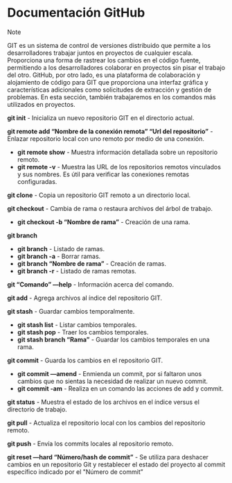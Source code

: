 # Documentación GitHub

> [!NOTE]
> GIT es un sistema de control de versiones distribuido que permite a los desarrolladores trabajar juntos en proyectos de cualquier escala. Proporciona una forma de rastrear los cambios en el código fuente, permitiendo a los desarrolladores colaborar en proyectos sin pisar el trabajo del otro. GitHub, por otro lado, es una plataforma de colaboración y alojamiento de código para GIT que proporciona una interfaz gráfica y características adicionales como solicitudes de extracción y gestión de problemas. En esta sección, también trabajaremos en los comandos más utilizados en proyectos.

**git init** - Inicializa un nuevo repositorio GIT en el directorio actual.

**git remote add “Nombre de la conexión remota” “Url del repositorio”** - Enlazar repositorio local con uno remoto por medio de una conexión.
- **git remote show** - Muestra información detallada sobre un repositorio remoto.
- **git remote -v** - Muestra las URL de los repositorios remotos vinculados y sus nombres. Es útil para verificar las conexiones remotas configuradas.


**git clone** - Copia un repositorio GIT remoto a un directorio local.

**git checkout** - Cambia de rama o restaura archivos del árbol de trabajo.

- **git checkout -b “Nombre de rama”** - Creación de una rama.

**git branch**

- **git branch** - Listado de ramas.
- **git branch -a** - Borrar ramas.
- **git branch “Nombre de rama”** - Creación de ramas.
- **git branch -r** - Listado de ramas remotas.

**git “Comando” —help** - Información acerca del comando.

**git add** - Agrega archivos al índice del repositorio GIT.

**git stash** - Guardar cambios temporalmente.

- **git stash list** - Listar cambios temporales.
- **git stash pop** - Traer los cambios temporales.
- **git stash branch “Rama”** - Guardar los cambios temporales en una rama.

**git commit** - Guarda los cambios en el repositorio GIT.

- **git commit —amend** - Enmienda un commit, por si faltaron unos cambios que no sientas la necesidad de realizar un nuevo commit.
- **git commit -am** - Realiza en un comando las acciones de add y commit.

**git status** - Muestra el estado de los archivos en el índice versus el directorio de trabajo.

**git pull** - Actualiza el repositorio local con los cambios del repositorio remoto.

**git push** - Envía los commits locales al repositorio remoto.

**git reset —hard “Número/hash de commit”** - Se utiliza para deshacer cambios en un repositorio Git y restablecer el estado del proyecto al commit específico indicado por el "Número de commit”
